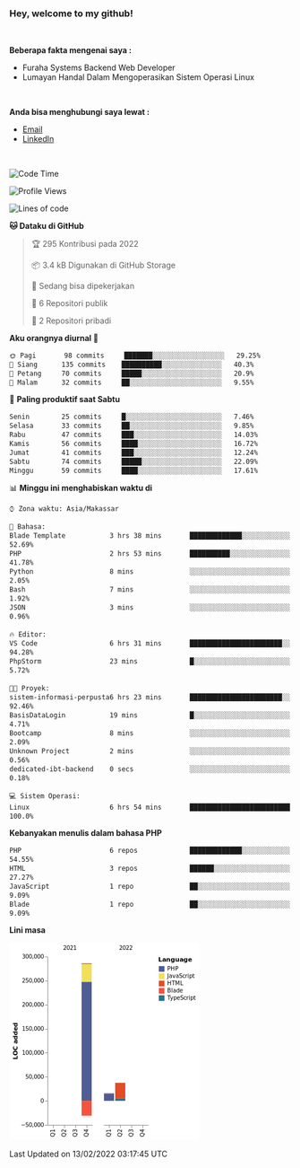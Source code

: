 <h3>Hey, welcome to my github!</h3>

<br>

<p><strong>Beberapa fakta mengenai saya :</strong></p>

<ul>
  <li>Furaha Systems Backend Web Developer</li>
  <li>Lumayan Handal Dalam Mengoperasikan Sistem Operasi Linux</li>
</ul>

<br>

<p><strong>Anda bisa menghubungi saya lewat :</strong></p>

<ul>
  <li><a href="mailto:renaldiapriyanto419@gmail.com">Email</a></li>
  <li><a href="https://www.linkedin.com/in/renaldi-kadang-314314206/">LinkedIn</a></li>
</ul>

<br>

<!--START_SECTION:waka-->
![Code Time](http://img.shields.io/badge/Code%20Time-7%20hrs-blue)

![Profile Views](http://img.shields.io/badge/Profil%20dilihat-74-blue)

![Lines of code](https://img.shields.io/badge/Sejak%20Hello%20World%20aku%20telah%20menulis-271%20Thousand%20baris%20kode-blue)

**🐱 Dataku di GitHub** 

> 🏆 295 Kontribusi pada 2022
 > 
> 📦 3.4 kB Digunakan di GitHub Storage 
 > 
> 💼 Sedang bisa dipekerjakan
 > 
> 📜 6 Repositori publik 
 > 
> 🔑 2 Repositori pribadi  
 > 
**Aku orangnya diurnal 🐤** 

```text
🌞 Pagi       98 commits     ███████░░░░░░░░░░░░░░░░░░   29.25% 
🌆 Siang      135 commits    ██████████░░░░░░░░░░░░░░░   40.3% 
🌃 Petang     70 commits     █████░░░░░░░░░░░░░░░░░░░░   20.9% 
🌙 Malam      32 commits     ██░░░░░░░░░░░░░░░░░░░░░░░   9.55%

```
📅 **Paling produktif saat Sabtu** 

```text
Senin        25 commits     █░░░░░░░░░░░░░░░░░░░░░░░░   7.46% 
Selasa       33 commits     ██░░░░░░░░░░░░░░░░░░░░░░░   9.85% 
Rabu         47 commits     ███░░░░░░░░░░░░░░░░░░░░░░   14.03% 
Kamis        56 commits     ████░░░░░░░░░░░░░░░░░░░░░   16.72% 
Jumat        41 commits     ███░░░░░░░░░░░░░░░░░░░░░░   12.24% 
Sabtu        74 commits     █████░░░░░░░░░░░░░░░░░░░░   22.09% 
Minggu       59 commits     ████░░░░░░░░░░░░░░░░░░░░░   17.61%

```


📊 **Minggu ini menghabiskan waktu di** 

```text
⌚︎ Zona waktu: Asia/Makassar

💬 Bahasa: 
Blade Template           3 hrs 38 mins       █████████████░░░░░░░░░░░░   52.69% 
PHP                      2 hrs 53 mins       ██████████░░░░░░░░░░░░░░░   41.78% 
Python                   8 mins              ░░░░░░░░░░░░░░░░░░░░░░░░░   2.05% 
Bash                     7 mins              ░░░░░░░░░░░░░░░░░░░░░░░░░   1.92% 
JSON                     3 mins              ░░░░░░░░░░░░░░░░░░░░░░░░░   0.96%

🔥 Editor: 
VS Code                  6 hrs 31 mins       ███████████████████████░░   94.28% 
PhpStorm                 23 mins             █░░░░░░░░░░░░░░░░░░░░░░░░   5.72%

🐱‍💻 Proyek: 
sistem-informasi-perpusta6 hrs 23 mins       ███████████████████████░░   92.46% 
BasisDataLogin           19 mins             █░░░░░░░░░░░░░░░░░░░░░░░░   4.71% 
Bootcamp                 8 mins              ░░░░░░░░░░░░░░░░░░░░░░░░░   2.09% 
Unknown Project          2 mins              ░░░░░░░░░░░░░░░░░░░░░░░░░   0.56% 
dedicated-ibt-backend    0 secs              ░░░░░░░░░░░░░░░░░░░░░░░░░   0.18%

💻 Sistem Operasi: 
Linux                    6 hrs 54 mins       █████████████████████████   100.0%

```

**Kebanyakan menulis dalam bahasa PHP** 

```text
PHP                      6 repos             █████████████░░░░░░░░░░░░   54.55% 
HTML                     3 repos             ██████░░░░░░░░░░░░░░░░░░░   27.27% 
JavaScript               1 repo              ██░░░░░░░░░░░░░░░░░░░░░░░   9.09% 
Blade                    1 repo              ██░░░░░░░░░░░░░░░░░░░░░░░   9.09%

```


**Lini masa**

![Chart not found](https://raw.githubusercontent.com/Sylent-Sys/Sylent-Sys/main/charts/bar_graph.png) 


 Last Updated on 13/02/2022 03:17:45 UTC
<!--END_SECTION:waka-->
